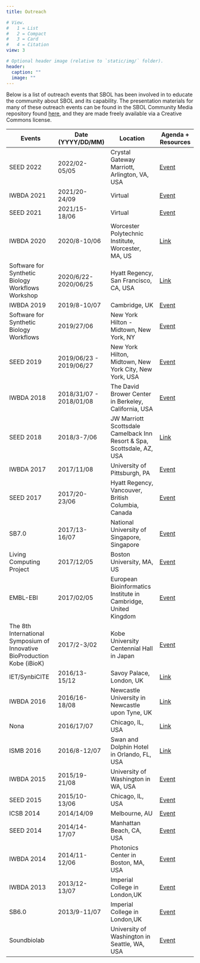 ```yaml
---
title: Outreach

# View.
#   1 = List
#   2 = Compact
#   3 = Card
#   4 = Citation
view: 3

# Optional header image (relative to `static/img/` folder).
header:
  caption: ""
  image: ""
---
```

Below is a list of outreach events that SBOL has been involved in to educate the community about SBOL and its capability. The presentation materials for many of these outreach events can be found in the SBOL Community Media repository found [here](https://github.com/SynBioDex/Community-Media), and they are made freely available via a Creative Commons license.

|   Events                                                                      |   Date (YYYY/DD/MM)        |   Location                                                                |   Agenda + Resources                                                                                        |
|-------------------------------------------------------------------------------|----------------------------|---------------------------------------------------------------------------|-------------------------------------------------------------------------------------------------------------|
|   SEED 2022                                                                   |   2022/02-05/05            |   Crystal Gateway Marriott, Arlington, VA, USA                            |   <a href = "/event/2022/seed/">Event</a>                                                                   |
|   IWBDA 2021                                                                  |   2021/20-24/09            |   Virtual                                                                 |   <a href = "/event/2021/iwbda/">Event</a>                                                     |
|   SEED 2021                                                                   |   2021/15-18/06            |   Virtual                                                                 |   <a href = "/event/2021/seed/">Event</a>                                                     |
|   IWBDA 2020                                                                  |   2020/8-10/06             |   Worcester Polytechnic Institute, Worcester, MA, US                      |   <a href = "https://www.iwbdaconf.org/2020/">Link </a>                                                     |
|   Software for Synthetic Biology Workflows Workshop                           |   2020/6/22-2020/06/25     |   Hyatt Regency, San Francisco, CA, USA                                   |   <a href="http://synbioconference.org/2020/events/software-synthetic-biology-workflows-workshop">Link</a>  |
|   IWBDA 2019                                                                  |   2019/8-10/07             |   Cambridge, UK                                                           |   <a href="/event/2019/iwbda/">Event</a>                                                         |
|   Software for Synthetic Biology Workflows                                    |   2019/27/06               |   New York Hilton - Midtown, New York, NY                                 |   <a href="/event/2019/software-for-synthetic-biology-workflows/">Event</a>                      |
|   SEED 2019                                                                   |   2019/06/23 - 2019/06/27  |   New York Hilton, Midtown, New York City, New York, USA                  |   <a href="/event/2019/seed/">Event</a>                                                     |
|   IWBDA 2018                                                                  |   2018/31/07 - 2018/01/08  |   The David Brower Center in Berkeley, California, USA                    |   <a href="/event/2018/iwbda/">Event</a>                                                    |
|   SEED 2018                                                                   |   2018/3-7/06              |   JW Marriott Scottsdale Camelback Inn Resort & Spa, Scottsdale, AZ, USA  |   <a href="https://synbioconference.org/2018">Link</a>   |
|   IWBDA 2017                                                                  |   2017/11/08               |   University of Pittsburgh, PA                                            |   <a href="/event/2017/iwbda/">Event</a>                                                     |
|   SEED 2017                                                                   |   2017/20-23/06            |   Hyatt Regency, Vancouver, British Columbia, Canada                      |   <a href="/event/2017/seed/">Event</a>                                                    |
|   SB7.0                                                                       |   2017/13-16/07            |   National University of Singapore, Singapore                             |   <a href="/event/2017/sb7/">Event</a>                                                        |
|   Living Computing Project                                                    |   2017/12/05               |   Boston University, MA, US                                               |   <a href="/event/2017/lcp/">Event</a>                                                      |
|   EMBL-EBI                                                                    |   2017/02/05               |   European Bioinformatics Institute in Cambridge, United Kingdom          |   <a href="/event/2017/embl-ebi/">Event</a>                                                  |
|   The 8th International Symposium of   Innovative BioProduction Kobe (iBioK)  |   2017/2-3/02              |   Kobe University Centennial Hall in Japan                                |   <a href="/event/2017/ibiok/">Event</a>                                                    |
|   IET/SynbiCITE                                                              |   2016/13-15/12            |   Savoy Palace, London, UK                                                |   <a href="http://www.synbicite.com/news-events/events/iet-synbicite-engineering-biology-conference/">Link</a>             |
|   IWBDA 2016                                                                  |   2016/16-18/08            |   Newcastle University in Newcastle upon Tyne, UK                         |   <a href="https://www.iwbdaconf.org/2016/">Link</a>                                                        |
|   Nona                                                                        |   2016/17/07               |   Chicago, IL, USA                                                        |   <a href="https://www.nonasoftware.org/events">Link</a>                                                          |
|   ISMB 2016                                                                   |   2016/8-12/07             |   Swan and Dolphin Hotel in Orlando, FL, USA                              |   <a href="https://www.iscb.org/ismb2016">Link</a>                                                     |
|   IWBDA 2015                                                                  |   2015/19-21/08            |   University of Washington in WA, USA                                     |   <a href="/event/2015/iwbda/">Event</a>                                                    |
|   SEED 2015                                                                   |   2015/10-13/06            |   Chicago, IL, USA                                                        |   <a href="/event/2015/seed/">Event</a>                                                     |
|   ICSB 2014                                                                   |   2014/14/09               |   Melbourne, AU                                                           |   <a href="/event/2014/icsb/">Event</a>                                                     |
|   SEED 2014                                                                   |   2014/14-17/07            |   Manhattan Beach, CA, USA                                                |   <a href="/event/2014/seed/">Event</a>                                                     |
|   IWBDA 2014                                                                  |   2014/11-12/06            |   Photonics Center in Boston, MA, USA                                     |   <a href="/event/2014/iwbda/">Event</a>                                                    |
|   IWBDA 2013                                                                  |   2013/12-13/07            |   Imperial College in London,UK                                           |   <a href="/event/2013/iwbda/">Event</a>                                                    |
|   SB6.0                                                                       |   2013/9-11/07             |   Imperial College in London,UK                                           |   <a href="/event/2013/sb6/">Event</a>                                                         |
|   Soundbiolab                                                                 |                            |   University of Washington in Seattle, WA, USA                            |   <a href="/event/2018/soundbiolab/">Event</a>                                                              |
